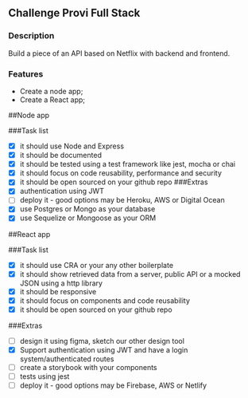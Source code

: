 ## Challenge Provi Full Stack 

### Description
Build a piece of an API based on Netflix with backend and frontend.

### Features

- Create a node app;
- Create a React app;

##Node app

###Task list

- [x] it should use Node and Express
- [x] it should be documented
- [x] it should be tested using a test framework like jest, mocha or chai
- [x] it should focus on code reusability, performance and security
- [x] it should be open sourced on your github repo
###Extras
- [x] authentication using JWT
- [ ] deploy it - good options may be Heroku, AWS or Digital Ocean
- [x] use Postgres or Mongo as your database
- [x] use Sequelize or Mongoose as your ORM

##React app

###Task list

- [x]  it should use CRA or your any other boilerplate
- [x] it should show retrieved data from a server, public API or a mocked JSON using a http library
- [x] it should be responsive
- [x] it should focus on components and code reusability
- [x] it should be open sourced on your github repo

###Extras
- [ ] design it using figma, sketch our other design tool
- [x] Support authentication using JWT and have a login system/authenticated routes
- [ ] create a storybook with your components
- [ ] tests using jest
- [ ] deploy it - good options may be Firebase, AWS or Netlify